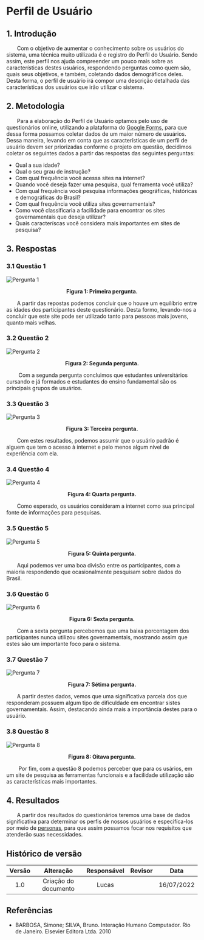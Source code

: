 # Perfil de Usuário

## 1. Introdução
&emsp;&emsp;Com o objetivo de aumentar o conhecimento sobre os usuários do sistema, uma técnica muito utilizada é o registro do Perfil do Usuário. Sendo assim, este perfil nos ajuda compreender um pouco mais sobre as características destes usuários, respondendo perguntas como quem são, quais seus objetivos, e também, coletando dados demográficos deles. Desta forma, o perfil de usuário irá compor uma descrição detalhada das características dos usuários que irão utilizar o sistema.

## 2. Metodologia
&emsp;&emsp;Para a elaboração do Perfil de Usuário optamos pelo uso de questionários online, utilizando a plataforma do [Google Forms](../planejamento/ferramentas.md), para que dessa forma possamos coletar dados de um maior número de usuários. Dessa maneira, levando em conta que as características de um perfil de usuário devem ser priorizadas conforme o projeto em questão, decidimos coletar os seguintes dados a partir das respostas das seguintes perguntas:

- Qual a sua idade?
- Qual o seu grau de instrução?
- Com qual frequência você acessa sites na internet?
- Quando você deseja fazer uma pesquisa, qual ferramenta você utiliza?
- Com qual frequência você pesquisa informações geográficas, históricas e demográficas do Brasil?
- Com qual frequência você utiliza sites governamentais?
- Como você classificaria a facilidade para encontrar os sites governamentais que deseja utilizar?
- Quais caracteríscas você considera mais importantes em sites de pesquisa?

## 3. Respostas 
### 3.1 Questão 1
![Pergunta 1](../assets/perguntasQuestionario/questao1.PNG)
<figcaption align='center'>
    <b>Figura 1: Primeira pergunta.</b>
</figcaption>

&emsp;&emsp;A partir das repostas podemos concluir que o houve um equilíbrio entre as idades dos participantes deste questionário. Desta formo, levando-nos a concluir que este site pode ser utilizado tanto para pessoas mais jovens, quanto mais velhas.

### 3.2 Questão 2
![Pergunta 2](../assets/perguntasQuestionario/questao2.PNG)
<figcaption align='center'>
    <b>Figura 2: Segunda pergunta.</b>
</figcaption>

&emsp;&emsp; Com a segunda pergunta concluimos que estudantes universitários cursando e já formados e estudantes do ensino fundamental são os principais grupos de usuários.

### 3.3 Questão 3
![Pergunta 3](../assets/perguntasQuestionario/questao3.PNG)

<figcaption align='center'>
    <b>Figura 3: Terceira pergunta.</b>
</figcaption>

&emsp;&emsp;Com estes resultados, podemos assumir que o usuário padrão é alguem que tem o acesso à internet e pelo menos algum nível de experiência com ela.

### 3.4 Questão 4
![Pergunta 4](../assets/perguntasQuestionario/questao4.png)

<figcaption align='center'>
    <b>Figura 4: Quarta pergunta.</b>
</figcaption>

&emsp;&emsp;Como esperado, os usuários consideram a internet como sua principal fonte de informações para pesquisas.
### 3.5 Questão 5
![Pergunta 5](../assets/perguntasQuestionario/questao5.png)

<figcaption align='center'>
    <b>Figura 5: Quinta pergunta.</b>
</figcaption>

&emsp;&emsp;Aqui podemos ver uma boa divisão entre os participantes, com a maioria respondendo que ocasionalmente pesquisam sobre dados do Brasil.

### 3.6 Questão 6
![Pergunta 6](../assets/perguntasQuestionario/questao6.png)

<figcaption align='center'>
    <b>Figura 6: Sexta pergunta.</b>
</figcaption>

&emsp;&emsp;Com a sexta pergunta percebemos que uma baixa porcentagem dos participantes nunca utilizou sites governamentais, mostrando assim que estes são um importante foco para o sistema.
### 3.7 Questão 7
![Pergunta 7](../assets/perguntasQuestionario/questao7.png)

<figcaption align='center'>
    <b>Figura 7: Sétima pergunta.</b>
</figcaption>

&emsp;&emsp;A partir destes dados, vemos que uma significativa parcela dos que responderam possuem algum tipo de dificuldade em encontrar sistes governamentais. Assim, destacando ainda mais a importância destes para o usuário.

### 3.8 Questão 8
![Pergunta 8](../assets/perguntasQuestionario/questao8.png)

<figcaption align='center'>
    <b>Figura 8: Oitava pergunta.</b>
</figcaption>

&emsp;&emsp; Por fim, com a questão 8 podemos perceber que para os usários, em um site de pesquisa as ferramentas funcionais e a facilidade utilização são as características mais importantes.

## 4. Resultados
&emsp;&emsp;A partir dos resultados do questionários teremos uma base de dados significativa para determinar os perfis de nossos usuários e especifíca-los por meio de [personas](./personas.md), para que assim possamos focar nos requisitos que atenderão suas necessidades.
## Histórico de versão

| Versão |                Alteração               | Responsável |         Revisor        |  Data |
|:------:|:--------------------------------------:|:-----------:|:----------------------:|:-----:|
|   1.0  | Criação do documento |    Lucas   |  | 16/07/2022 |

## Referências
- BARBOSA, Simone; SILVA, Bruno. Interação Humano Computador. Rio de Janeiro. Elsevier Editora Ltda. 2010
